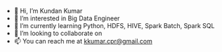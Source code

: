 - 👋 Hi, I’m Kundan Kumar
- 👀 I’m interested in Big Data Engineer
- 🌱 I’m currently learning Python, HDFS, HIVE, Spark Batch, Spark SQL
- 💞️ I’m looking to collaborate on 
- 📫 You can reach me at kkumar.cpr@gmail.com

<!---
dev-kkumar/dev-kkumar is a ✨ special ✨ repository because its `README.md` (this file) appears on your GitHub profile.
You can click the Preview link to take a look at your changes.
--->
